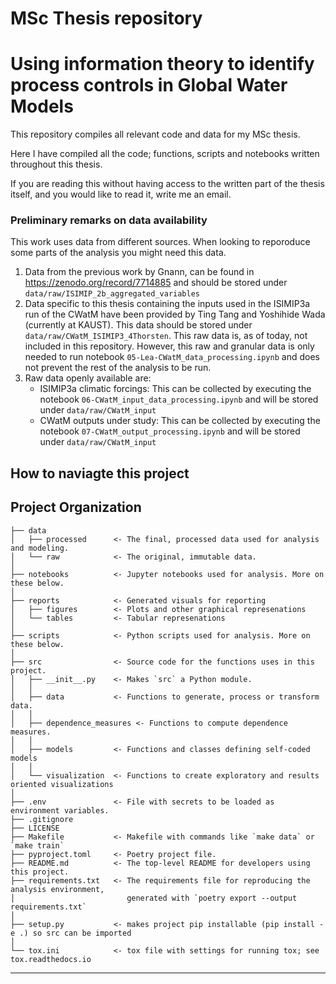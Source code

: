 # MSc Thesis repository
# Using information theory to identify process controls in Global Water Models

This repository compiles all relevant code and data for my MSc thesis.

Here I have compiled all the code; functions, scripts and notebooks written throughout this thesis. 

If you are reading this without having access to the written part of the thesis itself, and you would like to read it, write me an email.

### Preliminary remarks on data availability

This work uses data from different sources. When looking to reporoduce some parts of the analysis you might need this data.

1. Data from the previous work by Gnann, can be found in https://zenodo.org/record/7714885 and should be stored under `data/raw/ISIMIP_2b_aggregated_variables`
2. Data specific to this thesis containing the inputs used in the ISIMIP3a run of the CWatM have been provided by Ting Tang and Yoshihide Wada (currently at KAUST). This data should be stored under `data/raw/CWatM_ISIMIP3_4Thorsten`. This raw data is, as of today, not included in this repository. However, this raw and granular data is only needed to run notebook `05-Lea-CWatM_data_processing.ipynb` and does not prevent the rest of the analysis to be run.
3. Raw data openly available are:
    - ISIMIP3a climatic forcings: This can be collected by executing the notebook `06-CWatM_input_data_processing.ipynb` and will be stored under `data/raw/CWatM_input`
    - CWatM outputs under study: This can be collected by executing the notebook `07-CWatM_output_processing.ipynb` and will be stored under `data/raw/CWatM_input`


## How to naviagte this project

## Project Organization

    ├── data
    │   ├── processed      <- The final, processed data used for analysis and modeling.
    │   └── raw            <- The original, immutable data.
    │
    ├── notebooks          <- Jupyter notebooks used for analysis. More on these below.
    │
    ├── reports            <- Generated visuals for reporting
    │   ├── figures        <- Plots and other graphical represenations
    │   └── tables         <- Tabular represenations
    │
    ├── scripts            <- Python scripts used for analysis. More on these below.
    │
    ├── src                <- Source code for the functions uses in this project.
    │   ├── __init__.py    <- Makes `src` a Python module.
    │   │
    │   ├── data           <- Functions to generate, process or transform data.
    │   │
    │   ├── dependence_measures <- Functions to compute dependence measures.
    │   │
    │   ├── models         <- Functions and classes defining self-coded models 
    │   │
    │   └── visualization  <- Functions to create exploratory and results oriented visualizations
    │
    ├── .env               <- File with secrets to be loaded as environment variables.
    ├── .gitignore
    ├── LICENSE
    ├── Makefile           <- Makefile with commands like `make data` or `make train`
    ├── pyproject.toml     <- Poetry project file.
    ├── README.md          <- The top-level README for developers using this project.
    ├── requirements.txt   <- The requirements file for reproducing the analysis environment,
    │                         generated with `poetry export --output requirements.txt`
    │
    ├── setup.py           <- makes project pip installable (pip install -e .) so src can be imported
    │
    └── tox.ini            <- tox file with settings for running tox; see tox.readthedocs.io

--------
